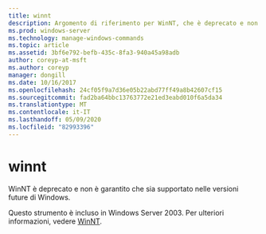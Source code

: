 ```yaml
---
title: winnt
description: Argomento di riferimento per WinNT, che è deprecato e non è garantito per essere supportato nelle versioni future di Windows.
ms.prod: windows-server
ms.technology: manage-windows-commands
ms.topic: article
ms.assetid: 3bf6e792-befb-435c-8fa3-940a45a98adb
author: coreyp-at-msft
ms.author: coreyp
manager: dongill
ms.date: 10/16/2017
ms.openlocfilehash: 24cf05f9a7d36e05b22abd77ff49a8b42607cf15
ms.sourcegitcommit: fad2ba64bbc13763772e21ed3eabd010f6a5da34
ms.translationtype: MT
ms.contentlocale: it-IT
ms.lasthandoff: 05/09/2020
ms.locfileid: "82993396"
---
```

# <a name="winnt"></a>winnt



WinNT è deprecato e non è garantito che sia supportato nelle versioni future di Windows.

Questo strumento è incluso in Windows Server 2003. Per ulteriori informazioni, vedere [WinNT](https://technet.microsoft.com/library/cc755763(v=ws.10).aspx).